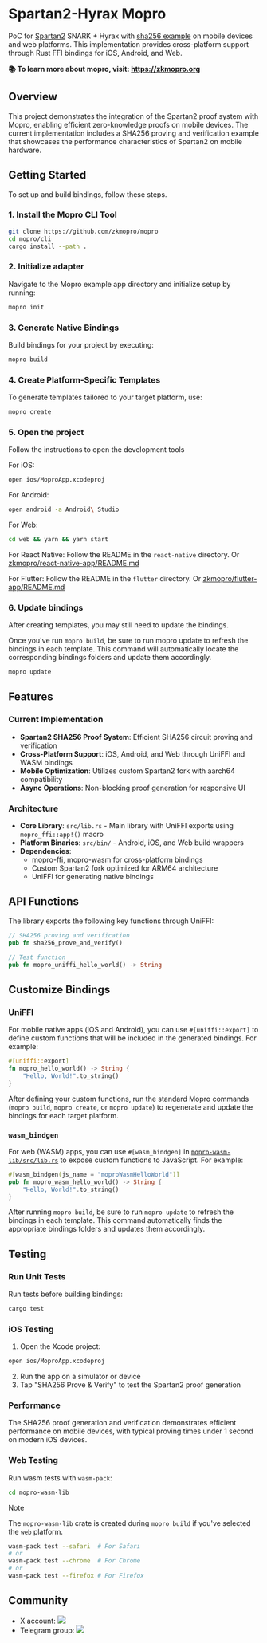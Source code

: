 # Spartan2-Hyrax Mopro

PoC for [Spartan2](https://github.com/microsoft/Spartan2) SNARK + Hyrax with [sha256 example](https://github.com/microsoft/Spartan2/tree/main/examples)  on mobile devices and web platforms. This implementation provides cross-platform support through Rust FFI bindings for iOS, Android, and Web.

**📚 To learn more about mopro, visit: https://zkmopro.org**

## Overview

This project demonstrates the integration of the Spartan2 proof system with Mopro, enabling efficient zero-knowledge proofs on mobile devices. The current implementation includes a SHA256 proving and verification example that showcases the performance characteristics of Spartan2 on mobile hardware.

## Getting Started

To set up and build bindings, follow these steps.

### 1. Install the Mopro CLI Tool

```sh
git clone https://github.com/zkmopro/mopro
cd mopro/cli
cargo install --path .
```

### 2. Initialize adapter

Navigate to the Mopro example app directory and initialize setup by running:

```sh
mopro init
```

### 3. Generate Native Bindings

Build bindings for your project by executing:

```sh
mopro build
```

### 4. Create Platform-Specific Templates

To generate templates tailored to your target platform, use:

```sh
mopro create
```

### 5. Open the project

Follow the instructions to open the development tools

For iOS:

```sh
open ios/MoproApp.xcodeproj
```

For Android:

```sh
open android -a Android\ Studio
```

For Web:

```sh
cd web && yarn && yarn start
```

For React Native:
Follow the README in the `react-native` directory. Or [zkmopro/react-native-app/README.md](https://github.com/zkmopro/react-native-app/blob/main/README.md)

For Flutter:
Follow the README in the `flutter` directory. Or [zkmopro/flutter-app/README.md](https://github.com/zkmopro/flutter-app/blob/main/README.md)

### 6. Update bindings

After creating templates, you may still need to update the bindings.

Once you've run `mopro build`, be sure to run mopro update to refresh the bindings in each template. This command will automatically locate the corresponding bindings folders and update them accordingly.

```sh
mopro update
```

## Features

### Current Implementation

- **Spartan2 SHA256 Proof System**: Efficient SHA256 circuit proving and verification
- **Cross-Platform Support**: iOS, Android, and Web through UniFFI and WASM bindings
- **Mobile Optimization**: Utilizes custom Spartan2 fork with aarch64 compatibility
- **Async Operations**: Non-blocking proof generation for responsive UI

### Architecture

- **Core Library**: `src/lib.rs` - Main library with UniFFI exports using `mopro_ffi::app!()` macro
- **Platform Binaries**: `src/bin/` - Android, iOS, and Web build wrappers
- **Dependencies**: 
  - mopro-ffi, mopro-wasm for cross-platform bindings
  - Custom Spartan2 fork optimized for ARM64 architecture
  - UniFFI for generating native bindings

## API Functions

The library exports the following key functions through UniFFI:

```rust
// SHA256 proving and verification
pub fn sha256_prove_and_verify()

// Test function
pub fn mopro_uniffi_hello_world() -> String
```

## Customize Bindings

### UniFFI

For mobile native apps (iOS and Android), you can use `#[uniffi::export]` to define custom functions that will be included in the generated bindings. For example:

```rust
#[uniffi::export]
fn mopro_hello_world() -> String {
    "Hello, World!".to_string()
}
```

After defining your custom functions, run the standard Mopro commands (`mopro build`, `mopro create`, or `mopro update`) to regenerate and update the bindings for each target platform.

### `wasm_bindgen`

For web (WASM) apps, you can use `#[wasm_bindgen]` in [`mopro-wasm-lib/src/lib.rs`](mopro-wasm-lib/src/lib.rs) to expose custom functions to JavaScript. For example:

```rust
#[wasm_bindgen(js_name = "moproWasmHelloWorld")]
pub fn mopro_wasm_hello_world() -> String {
    "Hello, World!".to_string()
}
```

After running `mopro build`, be sure to run `mopro update` to refresh the bindings in each template. This command automatically finds the appropriate bindings folders and updates them accordingly.

## Testing

### Run Unit Tests

Run tests before building bindings:

```sh
cargo test
```

### iOS Testing

1. Open the Xcode project:
```sh
open ios/MoproApp.xcodeproj
```

2. Run the app on a simulator or device
3. Tap "SHA256 Prove & Verify" to test the Spartan2 proof generation

### Performance

The SHA256 proof generation and verification demonstrates efficient performance on mobile devices, with typical proving times under 1 second on modern iOS devices.

### Web Testing

Run wasm tests with `wasm-pack`:

```sh
cd mopro-wasm-lib
```

> [!NOTE]  
> The `mopro-wasm-lib` crate is created during `mopro build` if you've selected the `web` platform.

```sh
wasm-pack test --safari  # For Safari
# or
wasm-pack test --chrome  # For Chrome
# or
wasm-pack test --firefox # For Firefox
```

## Community

-   X account: <a href="https://twitter.com/zkmopro"><img src="https://img.shields.io/twitter/follow/zkmopro?style=flat-square&logo=x&label=zkmopro"></a>
-   Telegram group: <a href="https://t.me/zkmopro"><img src="https://img.shields.io/badge/telegram-@zkmopro-blue.svg?style=flat-square&logo=telegram"></a>
